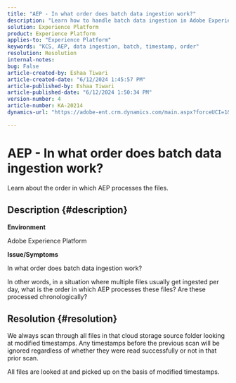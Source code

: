 ```yaml
---
title: "AEP - In what order does batch data ingestion work?"
description: "Learn how to handle batch data ingestion in Adobe Experience Platform."
solution: Experience Platform
product: Experience Platform
applies-to: "Experience Platform"
keywords: "KCS, AEP, data ingestion, batch, timestamp, order"
resolution: Resolution
internal-notes: 
bug: False
article-created-by: Eshaa Tiwari
article-created-date: "6/12/2024 1:45:57 PM"
article-published-by: Eshaa Tiwari
article-published-date: "6/12/2024 1:50:34 PM"
version-number: 4
article-number: KA-20214
dynamics-url: "https://adobe-ent.crm.dynamics.com/main.aspx?forceUCI=1&pagetype=entityrecord&etn=knowledgearticle&id=45376816-c228-ef11-840a-6045bd029b18"

---
```

# AEP - In what order does batch data ingestion work?


Learn about the order in which AEP processes the files.

## Description {#description}


<b>Environment</b>

Adobe Experience Platform

<b>Issue/Symptoms</b>

In what order does batch data ingestion work?

In other words, in a situation where multiple files usually get ingested per day, what is the order in which AEP processes these files? Are these processed chronologically?


## Resolution {#resolution}


We always scan through all files in that cloud storage source folder looking at modified timestamps. Any timestamps before the previous scan will be ignored regardless of whether they were read successfully or not in that prior scan.

All files are looked at and picked up on the basis of modified timestamps.
